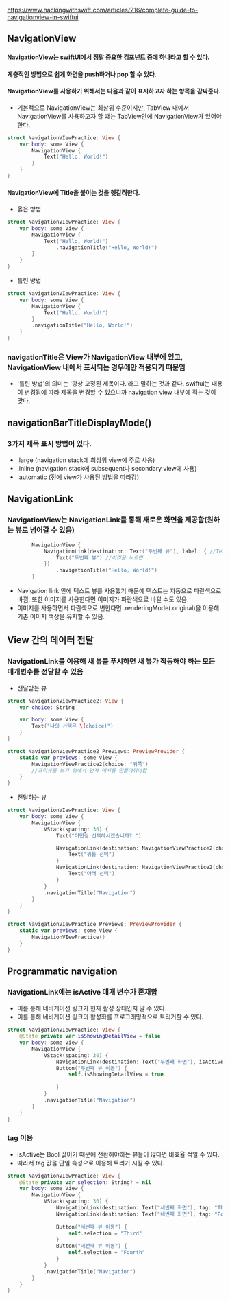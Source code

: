 https://www.hackingwithswift.com/articles/216/complete-guide-to-navigationview-in-swiftui
## NavigationView

#### NavigationView는 swiftUI에서 정말 중요한 컴포넌트 중에 하나라고 할 수 있다. 
#### 계층적인 방법으로 쉽게 화면을 push하거나 pop 할 수 있다.

#### NavigationView를 사용하기 위해서는 다음과 같이 표시하고자 하는 항목을 감싸준다. 
- 기본적으로 NavigationView는 최상위 수준이지만, TabView 내에서 NavigationView를 사용하고자 할 떄는 TabView안에 NavigationView가 있어야한다. 
``` swift
struct NavigationVIewPractice: View {
    var body: some View {
        NavigationView {
            Text("Hello, World!")
        }
    }
}
```

#### NavigationView에 Title을 붙이는 것을 헷갈려한다. 

- 옳은 방법
``` swift
struct NavigationVIewPractice: View {
    var body: some View {
        NavigationView {
            Text("Hello, World!")
                .navigationTitle("Hello, World!")
        }
    }
}
```
- 틀린 방법
``` swift 
struct NavigationVIewPractice: View {
    var body: some View {
        NavigationView {
            Text("Hello, World!")
        }
        .navigationTitle("Hello, World!")
    }
}
```
### navigationTitle은 View가 NavigationView 내부에 있고, NavigationView 내에서 표시되는 경우에만 적용되기 떄문임
- '틀린 방법'의 의미는 '항상 고정된 제목이다.'라고 말하는 것과 같다. swiftui는 내용이 변경됨에 따라 제목을 변경할 수 있으니까 navigation view 내부에 적는 것이 맞다. 



## navigationBarTitleDisplayMode()
### 3가지 제목 표시 방법이 있다. 
- .large (navigation stack에 최상위 view에 주로 사용)
- .inline (navigation stack에 subsequent나 secondary view에 사용)
- .automatic (전에 view가 사용된 방법을 따라감)

## NavigationLink
### NavigationView는 NavigationLink를 통해 새로운 화면을 제공함(원하는 뷰로 넘어갈 수 있음)

``` swift 
        NavigationView {
            NavigationLink(destination: Text("두번째 뷰"), label: { //Text("두번쨰 뷰")로 이동
                Text("두번쨰 뷰") //이것을 누르면
            })
                .navigationTitle("Hello, World!")
        }
```
- Navigation link 안에 텍스트 뷰를 사용했기 때문에 텍스트는 자동으로 파란색으로 바뀜, 또한 이미지를 사용한다면 이미지가 파란색으로 바뀔 수도 있음.
- 이미지를 사용하면서 파란색으로 변한다면 .renderingMode(.original)을 이용해 기존 이미지 색상을 유지할 수 있음.

## View 간의 데이터 전달 
### NavigationLink를 이용해 새 뷰를 푸시하면 새 뷰가 작동해야 하는 모든 매개변수를 전달할 수 있음

- 전달받는 뷰
``` swift
struct NavigationViewPractice2: View {
    var choice: String

    var body: some View {
        Text("나의 선택은 \(choice)")
    }
}

struct NavigationViewPractice2_Previews: PreviewProvider {
    static var previews: some View {
        NavigationViewPractice2(choice: "위쪽")
        //프리뷰를 보기 위해서 먼저 예시를 만들어줘야함
    }
}

```
- 전달하는 뷰
``` swift
struct NavigationVIewPractice: View {
    var body: some View {
        NavigationView {
            VStack(spacing: 30) {
                Text("어떤걸 선택하시겠습니까? ")

                NavigationLink(destination: NavigationViewPractice2(choice: "위")) {
                    Text("위를 선택")
                }
                NavigationLink(destination: NavigationViewPractice2(choice: "아래")) {
                    Text("아래 선택")
                }
            }
            .navigationTitle("Navigation")
        }
    }
}

struct NavigationVIewPractice_Previews: PreviewProvider {
    static var previews: some View {
        NavigationVIewPractice()
    }
}
```

## Programmatic navigation
### NavigationLink에는 isActive 매개 변수가 존재함
- 이를 통해 네비게이션 링크가 현재 활성 상태인지 알 수 있다. 
- 이를 통해 네비게이션 링크의 활성화를 프로그래밍적으로 트리거할 수 있다. 

``` swift 
struct NavigationVIewPractice: View {
    @State private var isShowingDetailView = false
    var body: some View {
        NavigationView {
            VStack(spacing: 30) {
                NavigationLink(destination: Text("두번째 화면"), isActive: $isShowingDetailView) { }
                Button("두번쨰 뷰 이동") {
                    self.isShowingDetailView = true
                    
                }
            }
            .navigationTitle("Navigation")
        }
    }
}
```
### tag 이용
- isActive는 Bool 값이기 때문에 전환해야하는 뷰들이 많다면 비효율 적일 수 있다.
- 따라서 tag 값을 단일 속성으로 이용해 트리거 시킬 수 있다. 

``` swift 
struct NavigationVIewPractice: View {
    @State private var selection: String? = nil
    var body: some View {
        NavigationView {
            VStack(spacing: 30) {                
                NavigationLink(destination: Text("세번째 화면"), tag: "Third", selection: $selection) { }
                NavigationLink(destination: Text("네번째 화면"), tag: "Fourth", selection: $selection) { }
                
                Button("세번째 뷰 이동") {
                    self.selection = "Third"
                }
                Button("네번째 뷰 이동") {
                    self.selection = "Fourth"
                }
            }
            .navigationTitle("Navigation")
        }
    }
}
```

